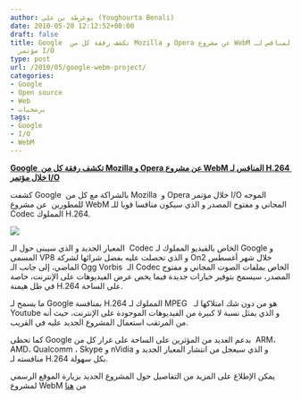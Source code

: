 ```yaml
---
author: يوغرطة بن علي (Youghourta Benali)
date: 2010-05-20 12:12:52+00:00
draft: false
title: Google  تكشف رفقة كل من Mozilla و Opera عن مشروع WebM المنافس لـ H.264  خلال
  مؤتمر I/O
type: post
url: /2010/05/google-webm-project/
categories:
- Google
- Open source
- Web
- برمجيات
tags:
- Google
- I/O
- WebM
---
```


[**Google  تكشف رفقة كل من Mozilla و Opera عن مشروع WebM المنافس لـ H.264  خلال مؤتمر I/O**](http://www.it-scoop.com/2010/05/google-webm-project/)


كشفت Google  بالشراكة مع كل من Mozilla  و Opera خلال مؤتمر I/O الموجه للمطورين  عن مشروع WebM المجاني و مفتوح المصدر و الذي سيكون منافسا قويا للـ Codec المملوك H.264.

[![](http://www.webmproject.org/media/images/webm-devpreview.png)
](http://www.it-scoop.com/2010/05/google-webm-project/)

المعيار الجديد و الذي سيبنى حول الـ  Codec الخاص بالفيديو المملوك لـ Google و المسمى VP8 و الذي تحصلت عليه بفضل شرائها لشركة On2 خلال شهر أغسطس الماضي، إلى جانب الـ Ogg Vorbis  الـ Codec الخاص بملفات الصوت المجاني و مفتوح المصدر، سيسمح بتوفير خيارات جديدة فيما يخص عرض الفيديوهات على الإنترنت، خاصة في ظل هيمنة H.264 على الساحة.

ما يسمح لـ Google بمنافسة H.264 المملوك لـ MPEG   هو من دون شك امتلاكها لـ Youtube و الذي يمثل نسبة لا كبيرة من الفيديوهات الموجودة على الإنترنت، حيث أنه من المرتقب استعمال المشروع الجديد عليه في القريب.

كما تحظى Google بدعم العديد من المؤثرين على الساحة على غرار كل من  ARM، AMD، Qualcomm ، Skype و nVidia و الذي سيعجل من انتشار المعيار الجديد و منافسته لـ H.264 بكل سهولة.

يمكن الإطلاع على المزيد من التفاصيل حول المشروع الجديد بزيارة الموقع الرسمي لمشروع WebM من [هنا](http://www.webmproject.org/)
